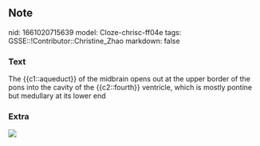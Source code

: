## Note
nid: 1661020715639
model: Cloze-chrisc-ff04e
tags: GSSE::!Contributor::Christine_Zhao
markdown: false

### Text
<div>
  <div>
    <div>
      <div>
        The {{c1::aqueduct}} of the midbrain opens out at the upper
        border of the pons into the cavity of the {{c2::fourth}}
        ventricle, which is mostly pontine but medullary at its
        lower end
      </div>
    </div>
  </div>
</div>

### Extra
<img src="Screen%20Shot%202021-08-14%20at%208.53.28%20am.png">
